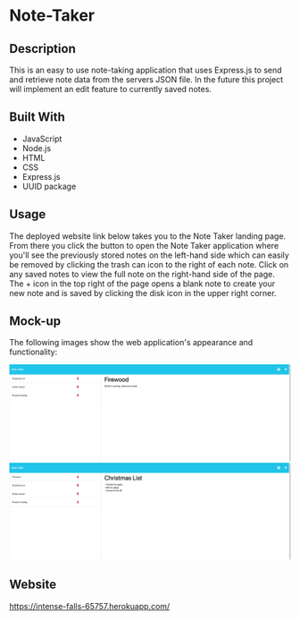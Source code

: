# Note-Taker

## Description
This is an easy to use note-taking application that uses Express.js to send and retrieve note data from the servers JSON file. In the future this project will implement an edit feature to currently saved notes.

## Built With
* JavaScript
* Node.js
* HTML
* CSS
* Express.js
* UUID package

## Usage
The deployed website link below takes you to the Note Taker landing page. From there you click the button to open the Note Taker application where you'll see the previously stored notes on the left-hand side which can easily be removed by clicking the trash can icon to the right of each note. Click on any saved notes to view the full note on the right-hand side of the page. The + icon in the top right of the page opens a blank note to create your new note and is saved by clicking the disk icon in the upper right corner. 

## Mock-up

The following images show the web application's appearance and functionality:

![This is a screenshot of a sample generated HTML webpage!](./images/Screenshot%202022-12-09%20at%207.03.33%20PM.png)
![This is a screenshot of a sample generated HTML webpage!](./images/Screenshot%202022-12-09%20at%207.04.56%20PM.png)

## Website
https://intense-falls-65757.herokuapp.com/